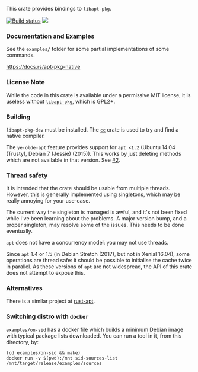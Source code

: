 This crate provides bindings to `libapt-pkg`.

[![Build status](https://api.travis-ci.org/FauxFaux/apt-pkg-native-rs.png)](https://travis-ci.org/FauxFaux/apt-pkg-native-rs)
[![](http://meritbadge.herokuapp.com/apt-pkg-native)](https://crates.io/crates/apt-pkg-native)


### Documentation and Examples

See the `examples/` folder for some partial implementations of some commands.

https://docs.rs/apt-pkg-native

### License Note

While the code in this crate is available under a permissive MIT license,
  it is useless without [`libapt-pkg`](https://tracker.debian.org/pkg/apt),
  which is GPL2+.

### Building

`libapt-pkg-dev` must be installed. The [`cc`](https://crates.io/crates/cc)
  crate is used to try and find a native compiler.

The `ye-olde-apt` feature provides support for `apt <1.2` (Ubuntu 14.04 (Trusty),
Debian 7 (Jessie) (2015)). This works by just deleting methods which are not
available in that version. See
[#2](https://github.com/FauxFaux/apt-pkg-native-rs/issues/2#issuecomment-351180818).


### Thread safety

It is intended that the crate should be usable from multiple threads.
However, this is generally implemented using singletons, which may be really
annoying for your use-case.

The current way the singleton is managed is awful, and it's not been fixed
while I've been learning about the problems. A major version bump, and a
proper singleton, may resolve some of the issues. This needs to be done eventually.

`apt` does not have a concurrency model: you may not use threads.

Since `apt` 1.4 or 1.5 (in Debian Stretch (2017), but not in Xenial 16.04),
some operations are thread safe: it should be possible to initialise the cache
twice in parallel. As these versions of `apt` are not widespread, the API of
this crate does not attempt to expose this.


### Alternatives

There is a similar project at [rust-apt](https://crates.io/crates/rust-apt).


### Switching distro with `docker`

`examples/on-sid` has a docker file which builds a minimum Debian image with
typical package lists downloaded. You can run a tool in it, from this directory,
by:

```
(cd examples/on-sid && make)
docker run -v $(pwd):/mnt sid-sources-list /mnt/target/release/examples/sources
```
